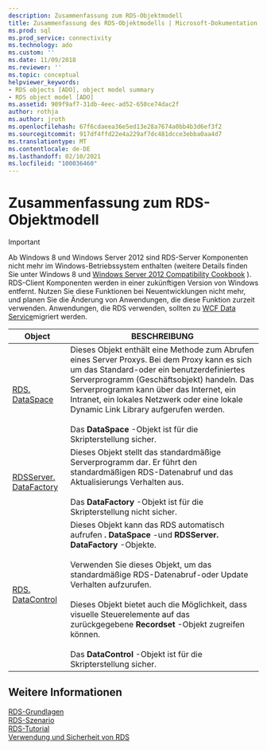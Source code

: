 ```yaml
---
description: Zusammenfassung zum RDS-Objektmodell
title: Zusammenfassung des RDS-Objektmodells | Microsoft-Dokumentation
ms.prod: sql
ms.prod_service: connectivity
ms.technology: ado
ms.custom: ''
ms.date: 11/09/2018
ms.reviewer: ''
ms.topic: conceptual
helpviewer_keywords:
- RDS objects [ADO], object model summary
- RDS object model [ADO]
ms.assetid: 909f9af7-31db-4eec-ad52-650ce74dac2f
author: rothja
ms.author: jroth
ms.openlocfilehash: 67f6cdaeea36e5ed13e28a7674a0bb4b3d6ef3f2
ms.sourcegitcommit: 917df4ffd22e4a229af7dc481dcce3ebba0aa4d7
ms.translationtype: MT
ms.contentlocale: de-DE
ms.lasthandoff: 02/10/2021
ms.locfileid: "100036460"
---
```

# <a name="rds-object-model-summary"></a>Zusammenfassung zum RDS-Objektmodell
> [!IMPORTANT]
>  Ab Windows 8 und Windows Server 2012 sind RDS-Server Komponenten nicht mehr im Windows-Betriebssystem enthalten (weitere Details finden Sie unter Windows 8 und [Windows Server 2012 Compatibility Cookbook](https://www.microsoft.com/download/details.aspx?id=27416) ). RDS-Client Komponenten werden in einer zukünftigen Version von Windows entfernt. Nutzen Sie diese Funktionen bei Neuentwicklungen nicht mehr, und planen Sie die Änderung von Anwendungen, die diese Funktion zurzeit verwenden. Anwendungen, die RDS verwenden, sollten zu [WCF Data Service](/dotnet/framework/wcf/)migriert werden.  
  
|Object|BESCHREIBUNG|  
|------------|-----------------|  
|[RDS. DataSpace](../../reference/rds-api/dataspace-object-rds.md)|Dieses Objekt enthält eine Methode zum Abrufen eines Server Proxys. Bei dem Proxy kann es sich um das Standard-oder ein benutzerdefiniertes Serverprogramm (Geschäftsobjekt) handeln. Das Serverprogramm kann über das Internet, ein Intranet, ein lokales Netzwerk oder eine lokale Dynamic Link Library aufgerufen werden.<br /><br /> Das **DataSpace** -Objekt ist für die Skripterstellung sicher.|  
|[RDSServer. DataFactory](../../reference/rds-api/datafactory-object-rdsserver.md)|Dieses Objekt stellt das standardmäßige Serverprogramm dar. Er führt den standardmäßigen RDS-Datenabruf und das Aktualisierungs Verhalten aus.<br /><br /> Das **DataFactory** -Objekt ist für die Skripterstellung nicht sicher.|  
|[RDS. DataControl](../../reference/rds-api/datacontrol-object-rds.md)|Dieses Objekt kann das RDS automatisch aufrufen **. DataSpace** -und **RDSServer. DataFactory** -Objekte.<br /><br /> Verwenden Sie dieses Objekt, um das standardmäßige RDS-Datenabruf-oder Update Verhalten aufzurufen.<br /><br /> Dieses Objekt bietet auch die Möglichkeit, dass visuelle Steuerelemente auf das zurückgegebene **Recordset** -Objekt zugreifen können.<br /><br /> Das **DataControl** -Objekt ist für die Skripterstellung sicher.|  
  
## <a name="see-also"></a>Weitere Informationen  
 [RDS-Grundlagen](./rds-fundamentals.md)   
 [RDS-Szenario](./rds-scenario.md)   
 [RDS-Tutorial](./rds-tutorial.md)   
 [Verwendung und Sicherheit von RDS](./rds-usage-and-security.md)